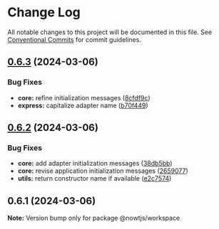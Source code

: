# Change Log

All notable changes to this project will be documented in this file.
See [Conventional Commits](https://conventionalcommits.org) for commit guidelines.

## [0.6.3](https://github.com/nowtjs/nowt/compare/v0.6.2...v0.6.3) (2024-03-06)

### Bug Fixes

- **core:** refine initialization messages ([8cfdf9c](https://github.com/nowtjs/nowt/commit/8cfdf9c2d5c2336a74e84ce7feef5b43abdfe571))
- **express:** capitalize adapter name ([b70f449](https://github.com/nowtjs/nowt/commit/b70f449327592dc4c2e223fbea681a3d06a914b5))

## [0.6.2](https://github.com/nowtjs/nowt/compare/v0.6.1...v0.6.2) (2024-03-06)

### Bug Fixes

- **core:** add adapter initialization messages ([38db5bb](https://github.com/nowtjs/nowt/commit/38db5bbab652247a3e68ea980aa5809e92cf57ef))
- **core:** revise application initialization messages ([2659077](https://github.com/nowtjs/nowt/commit/26590776d87a2d5d4d94f57c11d50b14430b27d7))
- **utils:** return constructor name if available ([e2c7574](https://github.com/nowtjs/nowt/commit/e2c7574875fbdc6a6331dbe6fe52ebc6a2da5c26))

## 0.6.1 (2024-03-06)

**Note:** Version bump only for package @nowtjs/workspace
